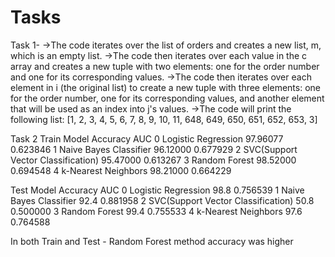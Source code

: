 # Tasks

Task 1-
->The code iterates over the list of orders and creates a new list, m, which is an empty list.
->The code then iterates over each value in the c array and creates a new tuple with two elements: one for the order number and one for its corresponding values.
->The code then iterates over each element in i (the original list) to create a new tuple with three elements: one for the order number, one for its corresponding values, and another element that will be used as an index into j's values.
->The code will print the following list: [1, 2, 3, 4, 5, 6, 7, 8, 9, 10, 11, 648, 649, 650, 651, 652, 653, 3]


Task 2
Train
Model	Accuracy	AUC
0	Logistic Regression	97.96077	0.623846
1	Naive Bayes Classifier	96.12000	0.677929
2	SVC(Support Vector Classification)	95.47000	0.613267
3	Random Forest	98.52000	0.694548
4	k-Nearest Neighbors	98.21000	0.664229

Test
Model	Accuracy	AUC
0	Logistic Regression	98.8	0.756539
1	Naive Bayes Classifier	92.4	0.881958
2	SVC(Support Vector Classification)	50.8	0.500000
3	Random Forest	99.4	0.755533
4	k-Nearest Neighbors	97.6	0.764588

In  both Train and Test -  Random Forest method accuracy was higher 
